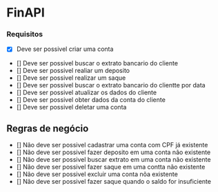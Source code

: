 # FinAPI

### Requisitos

- [x] Deve ser possivel criar uma conta
- [] Deve ser possivel buscar o extrato bancario do cliente
- [] Deve ser possivel realiar um deposito
- [] Deve ser possivel realizar um saque
- [] Deve ser possivel buscar o extrato bancario do clientte por data
- [] Deve ser possivel atualizar os dados do cliente
- [] Deve ser possivel obter dados da conta do cliente
- [] Deve ser possivel deletar uma conta

## Regras de negócio

- [] Não deve ser possivel cadastrar uma conta com CPF já existente
- [] Não deve ser possivel fazer deposito em uma conta não existente
- [] Não deve ser possivel buscar extrato em uma conta não existente
- [] Não deve ser possivel fazer saque em uma contta não existente
- [] Não deve ser possivel excluir uma conta nõa existente
- [] Não deve ser possivel fazer saque quando o saldo  for insuficiente


